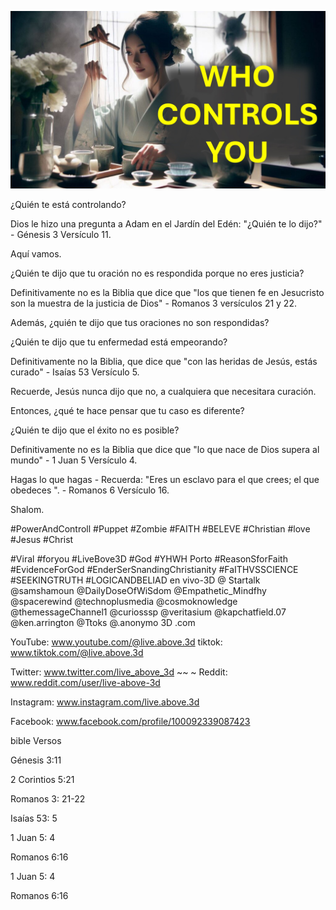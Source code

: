 ![Video cover image](../cover.jpg "cover photo")

¿Quién te está controlando?

Dios le hizo una pregunta a Adam en el Jardín del Edén: "¿Quién te lo dijo?" - Génesis 3 Versículo 11.

Aquí vamos.

¿Quién te dijo que tu oración no es respondida porque no eres justicia?

Definitivamente no es la Biblia que dice que "los que tienen fe en Jesucristo son la muestra de la justicia de Dios" - Romanos 3 versículos 21 y 22.

Además, ¿quién te dijo que tus oraciones no son respondidas?

¿Quién te dijo que tu enfermedad está empeorando?

Definitivamente no la Biblia, que dice que "con las heridas de Jesús, estás curado" - Isaías 53 Versículo 5.

Recuerde, Jesús nunca dijo que no, a cualquiera que necesitara curación.

Entonces, ¿qué te hace pensar que tu caso es diferente?

¿Quién te dijo que el éxito no es posible?

Definitivamente no es la Biblia que dice que "lo que nace de Dios supera al mundo" - 1 Juan 5 Versículo 4.

Hagas lo que hagas - Recuerda: "Eres un esclavo para el que crees; el que obedeces ". - Romanos 6 Versículo 16.

Shalom.


#PowerAndControll #Puppet #Zombie #FAITH #BELEVE #Christian #love #Jesus #Christ

#Viral #foryou #LiveBove3D #God #YHWH Porto #ReasonSforFaith #EvidenceForGod #EnderSerSnandingChristianity #FaITHVSSCIENCE #SEEKINGTRUTH #LOGICANDBELIAD en vivo-3D @ Startalk @samshamoun @DailyDoseOfWiSdom @Empathetic_Mindfhy @spacerewind @technoplusmedia @cosmoknowledge @themessageChannel1 @curiosssp @veritasium @kapchatfield.07 @ken.arrington @Ttoks @.anonymo 3D .com

YouTube: www.youtube.com/@live.above.3d
tiktok: www.tiktok.com/@live.above.3d

Twitter: www.twitter.com/live_above_3d ~~ ~ Reddit: www.reddit.com/user/live-above-3d

Instagram: www.instagram.com/live.above.3d

Facebook: www.facebook.com/profile/100092339087423

bible Versos

Génesis 3:11

2 Corintios 5:21

Romanos 3: 21-22


Isaías 53: 5

1 Juan 5: 4

Romanos 6:16

1 Juan 5: 4

Romanos 6:16



